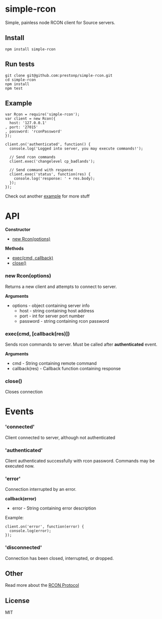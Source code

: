 simple-rcon
===========

Simple, painless node RCON client for Source servers.

Install 
-------

```
npm install simple-rcon
```

Run tests
---------

```
git clone git@github.com:prestonp/simple-rcon.git
cd simple-rcon
npm install
npm test
```

Example
-------

```
var Rcon = require('simple-rcon');
var client = new Rcon({
  host: '127.0.0.1'
, port: '27015'
, password: 'rconPassword'
});

client.on('authenticated', function() {
  console.log('Logged into server, you may execute commands!');
  
  // Send rcon commands
  client.exec('changelevel cp_badlands');
  
  // Send command with response
  client.exec('status', function(res) {
    console.log('response: ' + res.body);
  });
});
```
Check out another [example](example.js) for more stuff


API
===

__Constructor__

* [new Rcon(options)](#new-rconoptions)

__Methods__

* [exec(cmd, callback)](#execcmd-callbackres)
* [close()](#close)

### new Rcon(options)

Returns a new client and attempts to connect to server.

__Arguments__

* options - object containing server info
  * host - string containing host address
  * port - int for server port number
  * password - string containing rcon password

### exec(cmd, [callback(res)])

Sends rcon commands to server. Must be called after **authenticated** event.

__Arguments__

* cmd - String containing remote command
* callback(res) - Callback function containing response

### close()

Closes connection

Events
======

### 'connected'

Client connected to server, although not authenticated

### 'authenticated'

Client authenticated successfully with rcon password. Commands may be executed now.

### 'error'

Connection interrupted by an error.

__callback(error)__

  * error - String containing error description

Example:

```
client.on('error', function(error) {
  console.log(error);
});
```

### 'disconnected'

Connection has been closed, interrupted, or dropped.

Other
-----

Read more about the [RCON Protocol](https://developer.valvesoftware.com/wiki/Source_RCON_Protocol)

License
-------

MIT
